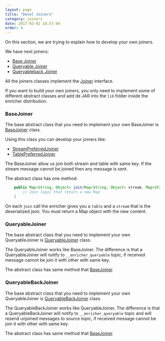 ```yaml
---
layout: page
title: "Devel Joiners"
category: joiners
date: 2017-03-02 10:57:04
order: 4
---
```


On this section, we are trying to explain how to develop your own joiners.

We have next joiners:
* [Base Joiner](http://wizzie.io/enricher/joiners/base-joiners.html)
* [Queryable Joiner](http://wizzie.io/enricher/joiners/queryable-joiners.html)
* [Queryableback Joiner](http://wizzie.io/enricher/joiners/queryableback-joiners.html)

All the joiners classes implement the [Joiner](https://github.com/wizzie-io/enricher/blob/master/service/src/main/java/io/wizzie/ks/enricher/enrichment/join/Joiner.java) interface.

If you want to build your own joiners, you only need to implement some of different abstract classes and add de JAR into the `lib` folder inside the enricher distribution.

### BaseJoiner
The base abstract class that you need to implement your own BaseJoiner is [BaseJoiner](https://github.com/wizzie-io/enricher/blob/master/service/src/main/java/io/wizzie/ks/enricher/enrichment/join/BaseJoiner.java) class.

Using this class you can develop your joiners like:
* [StreamPreferredJoiner](https://github.com/wizzie-io/enricher/blob/master/service/src/main/java/io/wizzie/ks/enricher/enrichment/join/impl/StreamPreferredJoiner.java)
* [TablePreferredJoiner](https://github.com/wizzie-io/enricher/blob/master/service/src/main/java/io/wizzie/ks/enricher/enrichment/join/impl/TablePreferredJoiner.java)

The BaseJoiner allow us join both stream and table with same key. If the stream message cannot be joined then any message is sent. 

The abstract class has one method:

```java
    public Map<String, Object> join(Map<String, Object> stream, Map<String, Object> table) {
        // Join logic that return a new Map   
    }
```

On each `join` call the enricher gives you a `table` and a `stream` that is the deserialized json. You must return a Map object with the new content.

### QueryableJoiner
The base abstract class that you need to implement your own QueryableJoiner is [QueryableJoiner](https://github.com/wizzie-io/enricher/blob/master/service/src/main/java/io/wizzie/ks/enricher/enrichment/join/QueryableJoiner.java) class.

The QueryableJoiner works like BaseJoiner. The difference is that a QueryableJoiner will notify to `__enricher_queryable` topic, if received message cannot be join it with other with same key.

The abstract class has same method that [BaseJoiner](#basejoiner)

### QueryableBackJoiner
The base abstract class that you need to implement your own QueryableJoiner is [QueryableBackJoiner](https://github.com/wizzie-io/enricher/blob/master/service/src/main/java/io/wizzie/ks/enricher/enrichment/join/QueryableBackJoiner.java) class.

The QueryableBackJoiner works like QueryableJoiner. The difference is that a QueryableBackJoiner will notify to `__enricher_queryable` topic and will resend unjoined messages to source topic, if received message cannot be join it with other with same key.

The abstract class has same method that [BaseJoiner](#basejoiner)